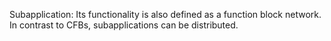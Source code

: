 Subapplication: Its functionality is also defined as a function block network. In contrast to CFBs, subapplications can be distributed.